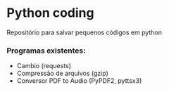 # Python coding
Repositório para salvar pequenos códigos em python

### Programas existentes:

- Cambio (requests)
- Compressão de arquivos (gzip)
- Conversor PDF to Audio (PyPDF2, pyttsx3)
